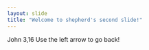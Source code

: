 ```yaml
---
layout: slide
title: "Welcome to shepherd's second slide!"
---
```

John  3,16
Use the left arrow to go back!
